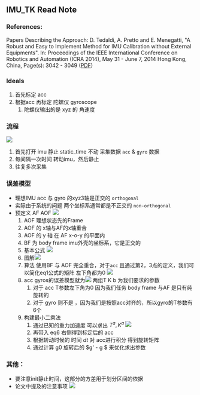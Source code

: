 ## IMU_TK Read Note
### References:
Papers Describing the Approach:
D. Tedaldi, A. Pretto and E. Menegatti, "A Robust and Easy to Implement Method for IMU Calibration without External Equipments". In: Proceedings of the IEEE International Conference on Robotics and Automation (ICRA 2014), May 31 - June 7, 2014 Hong Kong, China, Page(s): 3042 - 3049 ([PDF](https://www.researchgate.net/publication/273383944_A_robust_and_easy_to_implement_method_for_IMU_calibration_without_external_equipments))
### Ideals
1. 首先标定 acc
2. 根据acc 再标定 陀螺仪 gyroscope
   1. 陀螺仪输出的是 xyz 的 角速度

### 流程
![](imgs/flow.png)
1. 首先打开 imu 静止 static_time 不动 采集数据  `acc` & `gyro` 数据
2. 每间隔一次时间 转动imu，然后静止
3. 往复多次采集

### 误差模型
* 理想IMU acc 与 gyro 的xyz3轴是正交的 `orthogonal`
* 实际由于系统的问题 两个坐标系通常都是不正交的 `non-orthogonal`
* 预定义 AF AOF ![](imgs/AF_AOF.png)
  1. AOF 理想状态先的Frame
  2. AOF 的 x轴与AF的x轴重合
  3. AOF 的 y 轴 在 AF x-o-y 的平面内
  4. BF 为 body frame imu外壳的坐标系，它是正交的
  5.  基本公式 ![](imgs/eq1.png)
  6.  图解![](imgs/fig2.png)
  7.  算法 使用BF 与 AOF 完全重合，对于`acc` 且通过第2，3点的定义，我们可以简化eq1公式的矩阵 左下角都为0  ![](imgs/eq2.png) 
  8.  acc gyros的误差模型就为![](imgs/eq3-7.png)  两组T K b 为我们要求的参数
      1. 对于 acc T参数左下角为0  因为我们任务 body frame 与AF 是只有纯旋转的
      2. 对于 gyro 则不是 ，因为我们是按照acc对齐的，所以gyro的T参数有6个
  9. 构建最小二乘法
     1.  通过已知的重力加速度 可以求出 $T^a,K^a$  ![](imgs/acc_compute.png)
     2.  再带入 eq6 右侧得到标定后的 acc
     3.  根据转动时候的 时间 $dt$ 对 acc进行积分 得到旋转矩阵
     4.  通过计算 g0 旋转后的 $g' - g $ 来优化求出参数

### 其他：
* 要注意init静止时间，这部分的方差用于划分区间的依据
* 论文中提及的注意事项 ![](imgs/trick.png)